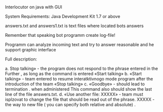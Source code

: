 Interlocutor on java with GUI

System Requirements: Java Development Kit 1.7 or above

answers.txt and answers1.txt is text files where located bots answers

Remember that speaking bot programm create log-file!

Programm can analyze incoming text and try to answer reasonable and he support graphic interface

Full description:

a. Stop talking» - the program does not respond to the phrase entered in the
Further , as long as the command is entered «Start talking»
b. «Start talking» - team entered to resume interatktivnogo mode
program after the introduction of the team «Stop talking»
c. «Goodbye» - should lead to termination . when administered
This command also should show the last line of the file
answers.txt.
d. «Use another file: XXXXX» - team must isplzovat to
change the file that should be read out of the phrase. XXXXX - the way to new
file ( you can specify both relative and absolute) .
